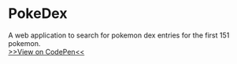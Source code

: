 # PokeDex
A web application to search for pokemon dex entries for the first 151 pokemon.
<br>[>>View on CodePen<<](http://codepen.io/segao/full/WoZMMJ) 
